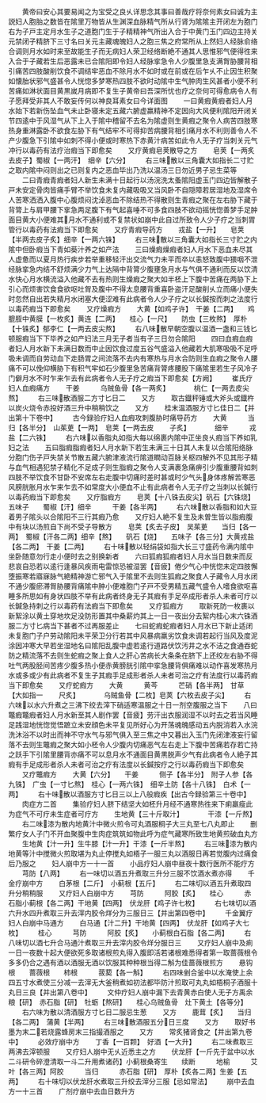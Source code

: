 <!-- { "loadSidebar": true } -->
　　黄帝曰安心其要易闻之为宝受之良乆详思念其事曰善哉疗将奈何素女曰诚为主説妇人胞胎之数皆在隂里万物皆从生渊深血脉精气所从行肾为隂隂主开闭左为胞门右为子戸主定月水生子之道胞门生于子精精神气所出入合于中黄门玉门四边主持关元禁闭子精脐下三寸名曰关元主藏魂魄妇人之胞三焦之府常所从上然妇人经脉俞络合调则月水如时来至故能生子而无病妇人荣卫经络断絶不通其人思惟邪气便得徃来入合于子藏若生后恶露未已合隂阳即令妇人经脉挛急令人少腹里急支满胷胁腰背相引痛苦四肢酸削饮食不调结牢恶血不除月水不如时或在前或在后乍乆不止因生积聚如懐胎状邪气盛甚令人恍惚多梦寒热四肢不欲时动隂中生气肿肉生风甚者小便不利苦痛如淋状面目黄黒嵗月病即不复生子黄帝曰吾深所忧也疗之奈何可得愈病令人有子愿拜受非其人不敢妄传何以神良耳素女曰今详面图
　　一曰黄瘕黄瘕者妇人月水始下若新伤坠血气未止卧寝未定五藏六腑虚羸精神不定因向大风便利隂阳开闭关节四逺中于风湿气从下上入于隂中稽留不去名为隂虚则生黄瘕之聚令人病苦四肢寒热身重淋露卧不欲食左胁下有气结牢不可得抑苦病腰背相引痛月水不利则善令人不产少腹急下引隂中如刺不得小便或时寒热下赤黄汁病苦如此令人无子疗当刺关元气冲行以毒药有法疗治瘕当下即愈矣
　　又疗黄瘕皂荚散导之方
　　皂荚【一两炙去皮子】蜀椒【一两汗】　细辛【六分】
　　右三味散以三角囊大如指长二寸贮之取内隂中闷则出之已则复内之恶血毕出乃洗以温汤三日勿近男子忌生菜等
　　二曰青瘕青瘕者妇人新生未满十日起行以汤浣洗太蚤隂阳虚玉门四边皆解散子戸未安定骨肉皆痛手臂不举饮食未复内藏吸吸又当风卧不自隠障若居湿地及湿席令人苦寒洒洒入腹中心腹烦闷沈淖恶血不除结热不得散则生青瘕之聚在左右胁下藏于背膂上与肩甲腰下挛急两足腹下有气起喜唾不可多食四肢不欲动摇恍惚善梦手足肿面目黄大小便难其月水不通利或不复禁状如崩中此自过所致令人少子疗之当刺胃管行以毒药有法瘕当下即愈矣
　　又疗青瘕导药方
　　戎盐【一升】　　皂荚【半两去皮子炙】细辛【一两六铢】
　　右三味散以三角囊大如指长三寸贮之内隂中但卧瘕当下青如葵汁养之如产法
　　三曰燥瘕燥瘕者妇人月水下恶血未尽其人虚惫而以夏月热行疾步若举重移轻汗出交流气力未平而卒以恚怒致腹中猥咽不泄经脉挛急内结不舒烦满少力气上达隔中背膂少腹壅急月水与气俱不通利而反以饮清水快心月水横流溢入他藏不去有热则生燥瘕之聚大如半柸上下腹中苦痛在两胁下上引心而烦害饮食食欲呕吐胷及腹中不得太息腰背重喜卧盗汗足酸削乆立而痛小便失时忽然自出若失精月水闭塞大便涩难有此病者令人少子疗之以长鍼按而刺之法度行以毒药瘕当下即愈矣
　　又疗燥瘕方
　　大黄【如鸡子许】　干姜【二两】　　鸡膍胵中黄膜【一枚炙】黄连【二两】　　桂心【一尺】　　防虫【三枚熬】　厚朴【十铢炙】郁李仁【一两去皮尖熬】
　　右八味散早朝空腹以温酒一盏和三钱匕顿服瘕当下下毕养之如产妇法三月无子者当有子三日勿合隂阳
　　四曰血瘕血瘕者妇人月水新下未满日数而中止因饮食过度五谷气盛溢入他藏若大肌寒吸吸不足呼吸未调而自劳动血下走肠胃之间流落不去内有寒热与月水合防则生血瘕之聚令人腰痛不可以俛仰横胁下有积气牢如石少腹里急苦痛背膂疼腰股下痛隂里若生子风冷子门僻月水不时乍来乍去有此病者令人无子疗之瘕当下即愈矣【方阙】
　　崔氏疗妇人血瘕痛方
　　干姜　　　乌贼鱼骨【各一两炙】　　　　桃仁【一两去皮尖熬】
　　右三味散酒服二方寸匕日二
　　又方
　　取古鐡秤锤或大斧头或鐡杵以炭火烧令赤投好酒三升中稍稍饮之
　　又方
　　桂末温酒服方寸匕佳日二【并出第十下卷中】
　　古今録验疗妇人血瘕攻刺腹胁时痛导药方
　　大黄　　　当归【各半分】　山茱茰【一两】　皂荚【一两去皮
　　子炙】　　　　细辛　　　戎盐【二六铢】
　　右六味以香脂丸如指大每以绵裹内隂中正坐良乆瘕当下养如乳妇之法
　　五曰脂瘕脂瘕者妇人月水新下若生未满三十日其人未复以合隂阳络脉分胞门伤子戸失禁关节散五藏六腑津液流行隂道瞤动百脉关枢四解外不见其形子精与血气相遇犯禁子精化不足成子则生脂瘕之聚令人支满裹急痛痹引少腹重腰背如刺四肢不举饮食不甘卧不安席左右走腹中切痛时差时甚或时少气头身体疼解苦寒恶风膀胱胀月水乍来乍去不如常度大小便血不止有此病者令人无子疗之当刺以长鍼行以毒药瘕当下即愈矣
　　又疗脂瘕方
　　皂荚【十八铢去皮尖】矾石【六铢烧】　五味子　　蜀椒【汗】细辛　　　干姜【各半两】
　　右六味散以香脂和如大豆着男子隂头以合隂阳不三行其瘕乃愈
　　又疗妇人絶不复生及未曽生皆以脂瘕腹中有块以汤煎自下尚不受子导散方
　　皂荚【炙去子皮】　吴茱茰　　当归【各一两】　蜀椒【汗各二两】细辛【熬】　　矾石【烧】　　五味子【各三分】大黄戎盐【各二两】　干姜【二两】
　　右十味散以轻绢袋如指大长三寸盛药令满内隂中坐卧随意勿行走小便时去之别换新者
　　六曰狐瘕狐瘕者妇人月水当日数来而反悲哀自恐若以逺行逢暴风疾雨电雷惊恐被湿罢【音疲】倦少气心中恍惚未定四肢懈堕振寒若寤寐脉气絶精神游亡邪气入于隂里不去则生狐瘕之聚食人子藏令人月水闭不通少腹瘀滞胷胁腰背痛隂中肿小便难胞门子戸不受男精五藏气盛令人嗜食欲呕喜睡多所思如有身状四肢不举有此病者终身无子其瘕有手足卒成形者杀人未者可疗以长鍼急持刺之行以毒药有法瘕当下即愈矣
　　又疗狐瘕方
　　取新死防一枚裹以新絮涂以黄土穿地坎足没防形置其中桑薪灼其上一日一夜出分去絮内桂心末六铢酒服二方寸匕病当下甚者不过再服差止
　　七曰蛇瘕蛇瘕者妇人月水已下新止适闭未复胞门子户劳动隂阳未平荣卫分行若其中风暴病羸劣饮食未调若起行当风及度泥涂因冲寒大早若坐湿地名曰隂阳乱腹中虚若逺行道路伏饮汚井之水不洁之食通吞蛇防之精流落不去则生蛇瘕之聚上食人之肝心苦病长大条条在脐下上还绞左右胁不得吐气两股胫间苦疼少腹多热小便赤黄膀胱引隂中挛急腰背俱痛难以动作喜发寒热月水或多或少有此病者不复生子其瘕手足成形者杀人未者可治之疗有法度行以毒药瘕当下即愈矣
　　又疗蛇瘕方
　　大黄　　　黄芩　　　芒硝【各半两】　甘草【大如指一
　　尺炙】　　　　乌贼鱼骨【二枚】皂荚【六枚去皮子尖】
　　右六味以水六升煮之三沸下绞去滓下硝适寒温服之十日一剂空腹服之当下
　　八曰鼈瘕鼈瘕者妇人月水新至其人剧作罢【音疲】劳汗出衣服润湿不以时去之若当风睡足践湿地恍惚觉悟蹠立未安顔色未平复见所好心为开荡魂魄感动五内脱消若入水浣洗沐浴不以时出而神不守水气与邪气俱入至三焦之中又暮出入玉门先闭津液妄行留落不去则生鼈瘕之聚大如小柸令人少腹内切痛恶气左右走上下腹中苦痛若存若亡持之跃手下引隂里腰背亦痛不可以息月水不通面目黄黒脱声少气有此病者令人絶子其瘕有手足成形者杀人未者可治之疗有法度以长鍼按疗之行以毒药瘕当下即愈矣
　　又疗鼈瘕方
　　大黄【六分】　　干姜　　　侧子【各半分】　附子人参【各九铢】　广虫【一寸匕熬】　桂心【一两六铢】　细辛土防【各十八铢】　白术【一两】
　　右十味散以酒服方寸匕日三以上八般瘕疾【出古今録验第三十卷中】
　　肉症方二首
　　集验疗妇人脐下结坚大如柸升月经不通寒热徃来下痢羸瘦此为症气不可疗未生症者可疗方
　　生地黄【三十斤取汁】　　　　干漆【一斤熬】
　　右二味漆为散内地黄汁中微火煎令可丸酒服桐子大三丸至七八丸即止
　　删繁疗女人子门不开血聚腹中生肉症筑筑如物此呼为症气藏寒所致生地黄煎破血丸方
　　生地黄【汁一升】生牛膝【汁一升】干漆【一斤半熬】
　　右三味漆为散内地黄等汁中搅微火煎取堪为丸止停搅丸如梧子一服三丸以酒服日再若觉腹内过痛食后乃服之
　　妇人崩中方一十一首
　　小品疗妇人崩中昼夜十数行医所不能疗方
　　芎防【八两】
　　右一味切以酒五升煮取三升分三服不饮酒水煮亦得
　　千金疗崩中方
　　白茅根【二斤】　小蓟根【五斤】
　　右二味切以酒五升煮取四升分稍稍服
　　又疗妇人白崩中方
　　芎防　　　阿胶【炙】　　桂心　　　赤石脂小蓟根【各二两】干地黄【四两】　伏龙肝【鸡子许七枚】
　　右七味切以酒六升水四升煮取三升去滓内胶令烊分为三服日三【并出第四卷中】
　　千金翼疗妇人白崩中马通方
　　白马通【汁二升】干地黄【四两】　伏龙肝【如鸡子大七枚】
　　桂心　　　芎防　　　阿胶【炙】　　小蓟根白石脂【各二两】
　　右八味切以酒七升合马通汁煮取三升去滓内胶令烊分服日三
　　又疗妇人崩中及痢一日一夜数十起大便欲死多取诸根煎丸得入腹即活若诸根难悉得者第一取蔷薇根令多多仍合之遇有酒以酒服无酒以饮服其种种根当得二斛为佳蔷薇根煎方
　　悬钩根　　蔷薇根　　柿根　　　菝葜【各一斛】
　　右四味剉合釜中以水淹使上余四五寸水煮使三分减一去滓无大釜稍煮如初法都毕防汁煎取可丸丸如梧桐子酒服十丸日三良【并出第八卷中】
　　文仲疗妇人崩中漏下去青黄赤白使人无子方禹余粮【研】　赤石脂【研】　牡蛎【熬研】　　桂心乌贼鱼骨　灶下黄土【各等分】
　　右六味为散以清酒服方寸匕日二服忌生葱
　　又方
　　鹿茸【炙】　　当归【各二两】　蒲黄【半两】
　　右三味散酒服五分日三度
　　又方
　　取好书墨为末二若烧露蜂房末三指撮酒服之
　　又方
　　常炙猪肾食之【并出第九卷中】
　　必效疗崩中方
　　丁香【一百颗】　好酒【一大升】
　　右二味煮取三两沸去滓顿服
　　又疗妇人崩中无乆近悉主之方
　　伏龙肝【一斤先于盆中以水二斗研令碎澄清取一斗二升用煮诸药】小蓟根桑寄生　　续断　　　地榆　　　艾叶【各三两】阿胶　　　当归　　　赤石脂【研】　厚朴【炙各二两】生姜【五两】
　　右十味切以伏龙肝水煮取三升绞去滓分三服【忌如常法】
　　崩中去血方一十三首
　　广剂疗崩中去血日数升方
